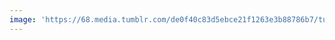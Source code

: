 ```yaml
---
image: 'https://68.media.tumblr.com/de0f40c83d5ebce21f1263e3b88786b7/tumblr_n8s6ye5RZN1tbdx3so1_r1_1280.jpg'
---
```

